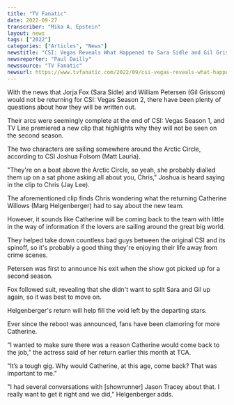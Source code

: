 ```yaml
---
title: "TV Fanatic"
date: 2022-09-27
transcriber: "Mika A. Epstein"
layout: news
tags: ["2022"]
categories: ["Articles", "News"]
newstitle: "CSI: Vegas Reveals What Happened to Sara Sidle and Gil Grissom"
newsreporter: "Paul Dailly"
newssource: "TV Fanatic"
newsurl: https://www.tvfanatic.com/2022/09/csi-vegas-reveals-what-happened-to-sara-sidle-and-gil-grissom/
---
```


With the news that Jorja Fox (Sara Sidle) and William Petersen (Gil Grissom) would not be returning for CSI: Vegas Season 2, there have been plenty of questions about how they will be written out.

Their arcs were seemingly complete at the end of CSI: Vegas Season 1, and TV Line premiered a new clip that highlights why they will not be seen on the second season.

The two characters are sailing somewhere around the Arctic Circle, according to CSI Joshua Folsom (Matt Lauria).

"They're on a boat above the Arctic Circle, so yeah, she probably dialled them up on a sat phone asking all about you, Chris," Joshua is heard saying in the clip to Chris (Jay Lee).

The aforementioned clip finds Chris wondering what the returning Catherine Willows (Marg Helgenberger) had to say about the new team.

However, it sounds like Catherine will be coming back to the team with little in the way of information if the lovers are sailing around the great big world.

They helped take down countless bad guys between the original CSI and its spinoff, so it's probably a good thing they're enjoying their life away from crime scenes.

Petersen was first to announce his exit when the show got picked up for a second season.

Fox followed suit, revealing that she didn't want to split Sara and Gil up again, so it was best to move on.

Helgenberger's return will help fill the void left by the departing stars.

Ever since the reboot was announced, fans have been clamoring for more Catherine.

“I wanted to make sure there was a reason Catherine would come back to the job,” the actress said of her return earlier this month at TCA.

“It’s a tough gig. Why would Catherine, at this age, come back? That was important to me."

"I had several conversations with [showrunner] Jason Tracey about that. I really want to get it right and we did," Helgenberger adds.
